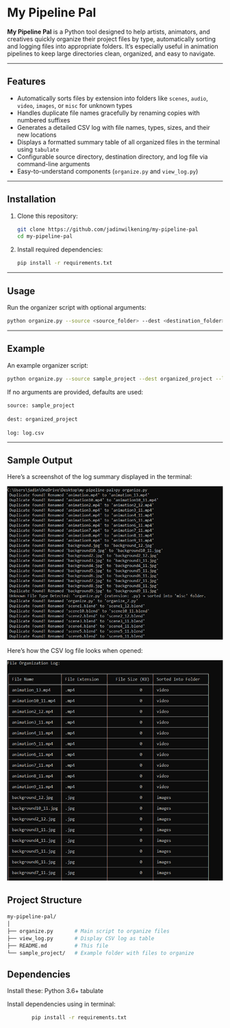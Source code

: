 # My Pipeline Pal

**My Pipeline Pal** is a Python tool designed to help artists, animators, and creatives quickly organize their project files by type, automatically sorting and logging files into appropriate folders. It’s especially useful in animation pipelines to keep large directories clean, organized, and easy to navigate.

---

## Features

- Automatically sorts files by extension into folders like `scenes`, `audio`, `video`, `images`, or `misc` for unknown types  
- Handles duplicate file names gracefully by renaming copies with numbered suffixes  
- Generates a detailed CSV log with file names, types, sizes, and their new locations  
- Displays a formatted summary table of all organized files in the terminal using `tabulate`  
- Configurable source directory, destination directory, and log file via command-line arguments  
- Easy-to-understand components (`organize.py` and `view_log.py`)

---

## Installation

1. Clone this repository:
    ```bash
    git clone https://github.com/jadinwilkening/my-pipeline-pal
    cd my-pipeline-pal
    ```

2. Install required dependencies:
    ```bash
    pip install -r requirements.txt
    ```

---

## Usage

Run the organizer script with optional arguments:

```bash
python organize.py --source <source_folder> --dest <destination_folder> --log <log_file.csv>
```

---

## Example
An example organizer script:

```bash
python organize.py --source sample_project --dest organized_project --log log.csv
```

If no arguments are provided, defaults are used:

    source: sample_project

    dest: organized_project

    log: log.csv

---

## Sample Output

Here’s a screenshot of the log summary displayed in the terminal:

![Terminal Display][images/TerminalDisplay.png]

Here’s how the CSV log file looks when opened:

![CSV Table Display][images/CSVTableDisplay.png]


## Project Structure
```bash
my-pipeline-pal/
│
├── organize.py       # Main script to organize files
├── view_log.py       # Display CSV log as table
├── README.md         # This file
└── sample_project/   # Example folder with files to organize
```

## Dependencies

Install these:
    Python 3.6+
    tabulate

Install dependencies using in terminal:
```bash
        pip install -r requirements.txt
```

[images/TerminalDisplay.png]: images/TerminalDisplay.png
[images/CSVTableDisplay.png]: images/CSVTableDisplay.png
